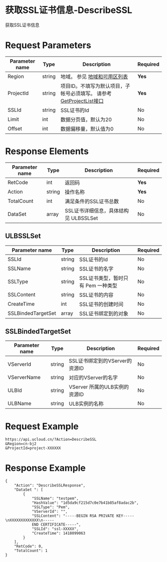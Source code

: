 # 获取SSL证书信息-DescribeSSL

获取SSL证书信息

# Request Parameters
|Parameter name|Type|Description|Required|
|---|---|---|---|
|Region|string|地域。 参见 [地域和可用区列表](api/summary/regionlist)|**Yes**|
|ProjectId|string|项目ID。不填写为默认项目，子帐号必须填写。 请参考[GetProjectList接口](api/summary/get_project_list)|**Yes**|
|SSLId|string|SSL证书的Id|No|
|Limit|int|数据分页值，默认为20|No|
|Offset|int|数据偏移量，默认值为0|No|

# Response Elements
|Parameter name|Type|Description|Required|
|---|---|---|---|
|RetCode|int|返回码|**Yes**|
|Action|string|操作名称|**Yes**|
|TotalCount|int|满足条件的SSL证书总数|No|
|DataSet|array|SSL证书详细信息，具体结构见 ULBSSLSet|No|

## ULBSSLSet
|Parameter name|Type|Description|Required|
|---|---|---|---|
|SSLId|string|SSL证书的Id|No|
|SSLName|string|SSL证书的名字|No|
|SSLType|string|SSL证书类型，暂时只有 Pem 一种类型|No|
|SSLContent|string|SSL证书的内容|No|
|CreateTime|int|SSL证书的创建时间|No|
|SSLBindedTargetSet|array|SSL证书绑定到的对象|No|

## SSLBindedTargetSet
|Parameter name|Type|Description|Required|
|---|---|---|---|
|VServerId|string|SSL证书绑定到的VServer的资源ID|No|
|VServerName|string|对应的VServer的名字|No|
|ULBId|string|VServer 所属的ULB实例的资源ID|No|
|ULBName|string|ULB实例的名称|No|

# Request Example
```
https://api.ucloud.cn/?Action=DescribeSSL
&Region=cn-bj2
&ProjectId=project-XXXXXX
```

# Response Example
```
{
    "Action": "DescribeSSLResponse", 
    "DataSet ": [
        {
            "SSLName": "testpem", 
            "HashValue": "1d5da9cf215d7c0e7b41b85af8adac2b", 
            "SSLType": "Pem", 
            "VServerId": "", 
            "SSLContent": "-----BEGIN RSA PRIVATE KEY-----\nXXXXXXXXXXXXX\n-----
            END CERTIFICATE-----", 
            "SSLId": "ssl-XXXXX", 
            "CreateTime": 1418099063
        }
    ], 
    "RetCode": 0, 
    "TotalCount": 1
}

```

